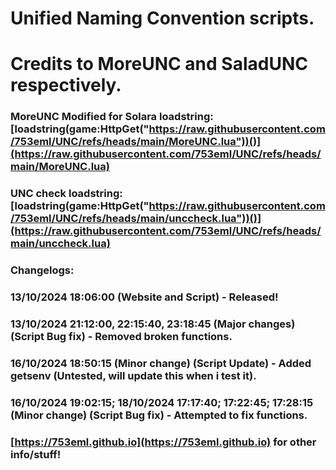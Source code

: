 # Unified Naming Convention scripts.

# Credits to MoreUNC and SaladUNC respectively.

### MoreUNC Modified for Solara loadstring: [loadstring(game:HttpGet("https://raw.githubusercontent.com/753eml/UNC/refs/heads/main/MoreUNC.lua"))()](https://raw.githubusercontent.com/753eml/UNC/refs/heads/main/MoreUNC.lua)

### UNC check loadstring: [loadstring(game:HttpGet("https://raw.githubusercontent.com/753eml/UNC/refs/heads/main/unccheck.lua"))()](https://raw.githubusercontent.com/753eml/UNC/refs/heads/main/unccheck.lua)

### Changelogs:

### 13/10/2024 18:06:00 (Website and Script) - Released!

### 13/10/2024 21:12:00, 22:15:40, 23:18:45 (Major changes) (Script Bug fix) - Removed broken functions.

### 16/10/2024 18:50:15 (Minor change) (Script Update) - Added getsenv (Untested, will update this when i test it).

### 16/10/2024 19:02:15; 18/10/2024 17:17:40; 17:22:45; 17:28:15 (Minor change) (Script Bug fix) - Attempted to fix functions.

### [https://753eml.github.io](https://753eml.github.io) for other info/stuff!
